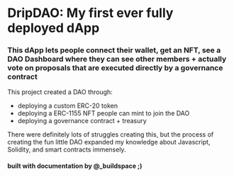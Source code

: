 # DripDAO: My first ever fully deployed dApp


### This dApp lets people connect their wallet, get an NFT, see a DAO Dashboard where they can see other members + actually vote on proposals that are executed directly by a governance contract

This project created a DAO through:
- deploying a custom ERC-20 token
- deploying a ERC-1155 NFT people can mint to join the DAO
- deploying a governance contract + treasury

There were definitely lots of struggles creating this, but the process of creating the fun little DAO expanded my knowledge about Javascript, Solidity, and smart contracts immensely.


#### built with documentation by @_buildspace ;)

